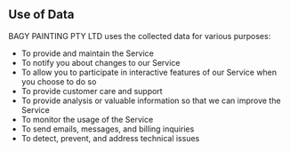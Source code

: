 ## Use of Data

BAGY PAINTING PTY LTD uses the collected data for various purposes:

- To provide and maintain the Service
- To notify you about changes to our Service
- To allow you to participate in interactive features of our Service when you choose to do so
- To provide customer care and support
- To provide analysis or valuable information so that we can improve the Service
- To monitor the usage of the Service
- To send emails, messages, and billing inquiries
- To detect, prevent, and address technical issues